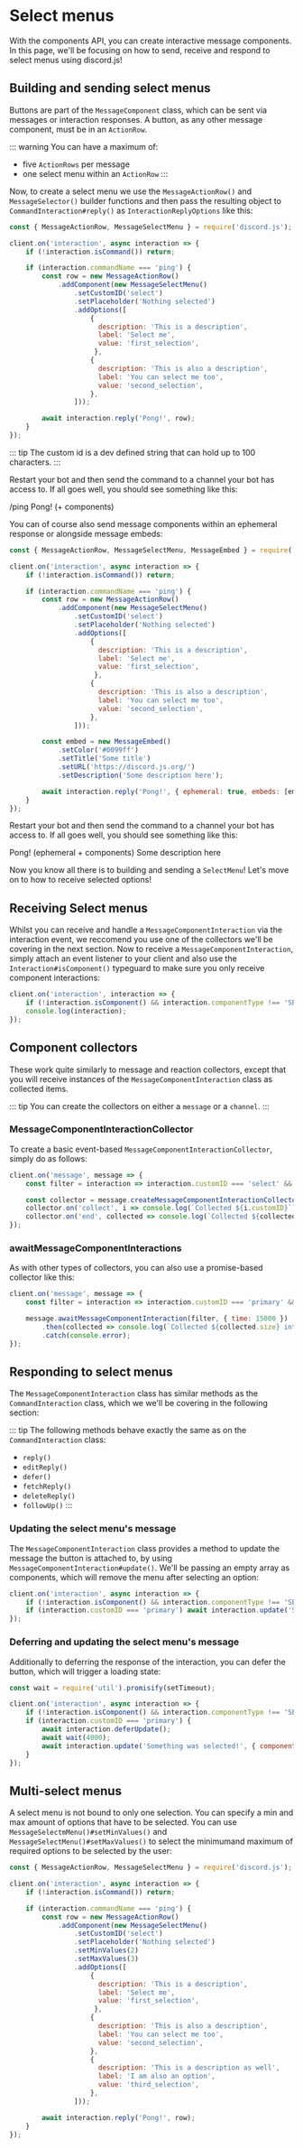 # Select menus

With the components API, you can create interactive message components. In this page, we'll be focusing on how to send, receive and respond to select menus using discord.js!


## Building and sending select menus

Buttons are part of the `MessageComponent` class, which can be sent via messages or interaction responses. A button, as any other message component, must be in an `ActionRow`.

::: warning
You can have a maximum of:
- five `ActionRows` per message
- one select menu within an `ActionRow`
:::

Now, to create a select menu we use the `MessageActionRow()` and `MessageSelector()` builder functions and then pass the resulting object to `CommandInteraction#reply()` as `InteractionReplyOptions` like this:

```js {1,7-22,24}
const { MessageActionRow, MessageSelectMenu } = require('discord.js');

client.on('interaction', async interaction => {
	if (!interaction.isCommand()) return;

	if (interaction.commandName === 'ping') {
		const row = new MessageActionRow()
			.addComponent(new MessageSelectMenu()
				.setCustomID('select')
				.setPlaceholder('Nothing selected')
				.addOptions([
					{
					  description: 'This is a description',
					  label: 'Select me',
					  value: 'first_selection',
					 },
					{
					  description: 'This is also a description',
					  label: 'You can select me too',
					  value: 'second_selection',
					},
				]));

		await interaction.reply('Pong!', row);
	}
});
```

::: tip
The custom id is a dev defined string that can hold up to 100 characters.
:::

Restart your bot and then send the command to a channel your bot has access to. If all goes well, you should see something like this:

<!--- vue-discord-message doesn't yet have support for inline replies/interactions/ephemeral messages/components -->
<div is="discord-messages">
	<discord-message profile="user">
		/ping
	</discord-message>
	<discord-message profile="bot">
		Pong! (+ components)
	</discord-message>
</div>

You can of course also send message components within an ephemeral response or alongside message embeds:

```js {1,7-22}
const { MessageActionRow, MessageSelectMenu, MessageEmbed } = require('discord.js');

client.on('interaction', async interaction => {
	if (!interaction.isCommand()) return;

	if (interaction.commandName === 'ping') {
		const row = new MessageActionRow()
			.addComponent(new MessageSelectMenu()
				.setCustomID('select')
				.setPlaceholder('Nothing selected')
				.addOptions([
					{
					  description: 'This is a description',
					  label: 'Select me',
					  value: 'first_selection',
					 },
					{
					  description: 'This is also a description',
					  label: 'You can select me too',
					  value: 'second_selection',
					},
				]));

		const embed = new MessageEmbed()
			.setColor('#0099ff')
			.setTitle('Some title')
			.setURL('https://discord.js.org/')
			.setDescription('Some description here');

		await interaction.reply('Pong!', { ephemeral: true, embeds: [embed], components: [row] });
	}
});
```

Restart your bot and then send the command to a channel your bot has access to. If all goes well, you should see something like this:

<!--- vue-discord-message doesn't yet have support for inline replies/interactions/ephemeral messages/components -->
<div is="discord-messages">
	<discord-message profile="bot">
		Pong! (ephemeral + components)
		<discord-embed
			slot="embeds"
			color="#0099ff"
			title="Some title"
			url="https://discord.js.org/"
		>
			Some description here
		</discord-embed>
	</discord-message>
</div>

Now you know all there is to building and sending a `SelectMenu`! Let's move on to how to receive selected options!


## Receiving Select menus

Whilst you can receive and handle a `MessageComponentInteraction` via the interaction event, we reccomend you use one of the collectors we'll be covering in the next section. Now to receive a `MessageComponentInteraction`, simply attach an event listener to your client and also use the `Interaction#isComponent()` typeguard to make sure you only receive component interactions:

```js {2}
client.on('interaction', interaction => {
	if (!interaction.isComponent() && interaction.componentType !== 'SELECT_MENU') return;
	console.log(interaction);
});
```


## Component collectors

These work quite similarly to message and reaction collectors, except that you will receive instances of the `MessageComponentInteraction` class as collected items.

::: tip
You can create the collectors on either a `message` or a `channel`.
:::

### MessageComponentInteractionCollector

To create a basic event-based `MessageComponentInteractionCollector`, simply do as follows:

```js
client.on('message', message => {
	const filter = interaction => interaction.customID === 'select' && interaction.user.id === '122157285790187530';

	const collector = message.createMessageComponentInteractionCollector(filter, { time: 15000 });
	collector.on('collect', i => console.log(`Collected ${i.customID}`));
	collector.on('end', collected => console.log(`Collected ${collected.size} items`));
});
```

### awaitMessageComponentInteractions

As with other types of collectors, you can also use a promise-based collector like this:

```js {4-6}
client.on('message', message => {
	const filter = interaction => interaction.customID === 'primary' && interaction.user.id === '122157285790187530';

	message.awaitMessageComponentInteraction(filter, { time: 15000 })
		.then(collected => console.log(`Collected ${collected.size} interactions`))
		.catch(console.error);
});
```


## Responding to select menus

The `MessageComponentInteraction` class has similar methods as the `CommandInteraction` class, which we we'll be covering in the following section:

::: tip
The following methods behave exactly the same as on the `CommandInteraction` class:
- `reply()`
- `editReply()`
- `defer()`
- `fetchReply()`
- `deleteReply()`
- `followUp()`
:::

### Updating the select menu's message

The `MessageComponentInteraction` class provides a method to update the message the button is attached to, by using `MessageComponentInteraction#update()`. We'll be passing an empty array as components, which will remove the menu after selecting an option:

```js {1,3}
client.on('interaction', async interaction => {
	if (!interaction.isComponent() && interaction.componentType !== 'SELECT_MENU') return;
	if (interaction.customID === 'primary') await interaction.update('Something was selected', { components: [] });
});
```

### Deferring and updating the select menu's message

Additionally to deferring the response of the interaction, you can defer the button, which will trigger a loading state:

```js {1,5-9}
const wait = require('util').promisify(setTimeout);

client.on('interaction', async interaction => {
	if (!interaction.isComponent() && interaction.componentType !== 'SELECT_MENU') return;
	if (interaction.customID === 'primary') {
		await interaction.deferUpdate();
		await wait(4000);
		await interaction.update('Something was selected!', { components: [] });
	}
});
```


## Multi-select menus

A select menu is not bound to only one selection. You can specify a min and max amount of options that have to be selected. You can use `MessageSelectmMenu()#setMinValues()` and `MessageSelectMenu()#setMaxValues()` to select the minimumand maximum of required options to be selected by the user:

```js {1,7-29,31}
const { MessageActionRow, MessageSelectMenu } = require('discord.js');

client.on('interaction', async interaction => {
	if (!interaction.isCommand()) return;

	if (interaction.commandName === 'ping') {
		const row = new MessageActionRow()
			.addComponent(new MessageSelectMenu()
				.setCustomID('select')
				.setPlaceholder('Nothing selected')
				.setMinValues(2)
				.setMaxValues(3)
				.addOptions([
					{
					  description: 'This is a description',
					  label: 'Select me',
					  value: 'first_selection',
					 },
					{
					  description: 'This is also a description',
					  label: 'You can select me too',
					  value: 'second_selection',
					},
					{
					  description: 'This is a description as well',
					  label: 'I am also an option',
					  value: 'third_selection',
					},
				]));

		await interaction.reply('Pong!', row);
	}
});
```